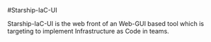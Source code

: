 #Starship-IaC-UI

Starship-IaC-UI is the web front of an Web-GUI based tool which is targeting to implement Infrastructure as Code in teams.
